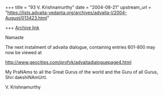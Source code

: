 +++
title = "93 V. Krishnamurthy"
date = "2004-08-21"
upstream_url = "https://lists.advaita-vedanta.org/archives/advaita-l/2004-August/013423.html"

+++
[Archive link](https://lists.advaita-vedanta.org/archives/advaita-l/2004-August/013423.html)

Namaste

The next instalment of advaita dialogue, containing entries
601-800 may now be viewed at 

http://www.geocities.com/profvk/advaitadialoguepage4.html

My PraNAms to all the Great Gurus of the world and the Guru
of all Gurus, Shri dakshiNAmUrti.

V. Krishnamurthy



